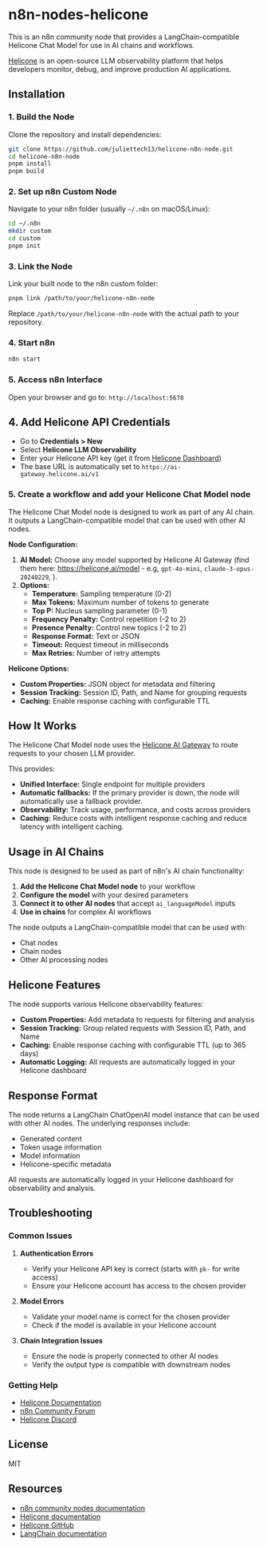 # n8n-nodes-helicone

This is an n8n community node that provides a LangChain-compatible Helicone Chat Model for use in AI chains and workflows.

[Helicone](https://helicone.ai) is an open-source LLM observability platform that helps developers monitor, debug, and improve production AI applications.

## Installation

### 1. Build the Node
Clone the repository and install dependencies:
```bash
git clone https://github.com/juliettech13/helicone-n8n-node.git
cd helicone-n8n-node
pnpm install
pnpm build
```

### 2. Set up n8n Custom Node
Navigate to your n8n folder (usually `~/.n8n` on macOS/Linux):
```bash
cd ~/.n8n
mkdir custom
cd custom
pnpm init
```

### 3. Link the Node
Link your built node to the n8n custom folder:
```bash
pnpm link /path/to/your/helicone-n8n-node
```
Replace `/path/to/your/helicone-n8n-node` with the actual path to your repository.

### 4. Start n8n
```bash
n8n start
```

### 5. Access n8n Interface
Open your browser and go to: `http://localhost:5678`

## 4. Add Helicone API Credentials

  - Go to **Credentials > New**
  - Select **Helicone LLM Observability**
  - Enter your Helicone API key (get it from [Helicone Dashboard](https://helicone.ai/dashboard))
  - The base URL is automatically set to `https://ai-gateway.helicone.ai/v1`

### 5. Create a workflow and add your Helicone Chat Model node

The Helicone Chat Model node is designed to work as part of any AI chain. It outputs a LangChain-compatible model that can be used with other AI nodes.

**Node Configuration:**
1. **AI Model:** Choose any model supported by Helicone AI Gateway (find them here: https://helicone.ai/model - e.g, `gpt-4o-mini`, `claude-3-opus-20240229`, ).
2. **Options:**
   - **Temperature:** Sampling temperature (0-2)
   - **Max Tokens:** Maximum number of tokens to generate
   - **Top P:** Nucleus sampling parameter (0-1)
   - **Frequency Penalty:** Control repetition (-2 to 2)
   - **Presence Penalty:** Control new topics (-2 to 2)
   - **Response Format:** Text or JSON
   - **Timeout:** Request timeout in milliseconds
   - **Max Retries:** Number of retry attempts

**Helicone Options:**
- **Custom Properties:** JSON object for metadata and filtering
- **Session Tracking:** Session ID, Path, and Name for grouping requests
- **Caching:** Enable response caching with configurable TTL

## How It Works

The Helicone Chat Model node uses the [Helicone AI Gateway](https://ai-gateway.helicone.ai) to route requests to your chosen LLM provider.

This provides:
- **Unified Interface:** Single endpoint for multiple providers
- **Automatic fallbacks:** If the primary provider is down, the node will automatically use a fallback provider.
- **Observability:** Track usage, performance, and costs across providers
- **Caching:** Reduce costs with intelligent response caching and reduce latency with intelligent caching.

## Usage in AI Chains

This node is designed to be used as part of n8n's AI chain functionality:

1. **Add the Helicone Chat Model node** to your workflow
2. **Configure the model** with your desired parameters
3. **Connect it to other AI nodes** that accept `ai_languageModel` inputs
4. **Use in chains** for complex AI workflows

The node outputs a LangChain-compatible model that can be used with:
- Chat nodes
- Chain nodes
- Other AI processing nodes

## Helicone Features

The node supports various Helicone observability features:

- **Custom Properties:** Add metadata to requests for filtering and analysis
- **Session Tracking:** Group related requests with Session ID, Path, and Name
- **Caching:** Enable response caching with configurable TTL (up to 365 days)
- **Automatic Logging:** All requests are automatically logged in your Helicone dashboard

## Response Format

The node returns a LangChain ChatOpenAI model instance that can be used with other AI nodes. The underlying responses include:

- Generated content
- Token usage information
- Model information
- Helicone-specific metadata

All requests are automatically logged in your Helicone dashboard for observability and analysis.

## Troubleshooting

### Common Issues

1. **Authentication Errors**
   - Verify your Helicone API key is correct (starts with `pk-` for write access)
   - Ensure your Helicone account has access to the chosen provider

2. **Model Errors**
   - Validate your model name is correct for the chosen provider
   - Check if the model is available in your Helicone account

3. **Chain Integration Issues**
   - Ensure the node is properly connected to other AI nodes
   - Verify the output type is compatible with downstream nodes

### Getting Help

- [Helicone Documentation](https://docs.helicone.ai)
- [n8n Community Forum](https://community.n8n.io)
- [Helicone Discord](https://discord.gg/helicone)

## License

MIT

## Resources

- [n8n community nodes documentation](https://docs.n8n.io/integrations/community-nodes/)
- [Helicone documentation](https://docs.helicone.ai)
- [Helicone GitHub](https://github.com/Helicone/helicone)
- [LangChain documentation](https://js.langchain.com/)

